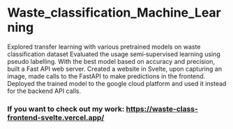 # Waste_classification_Machine_Learning
Explored transfer learning with various pretrained models on waste classification dataset Evaluated the usage semi‐supervised learning using pseudo labelling.  With the best model based on accuracy and precision, built a Fast API web server. Created a website in Svelte, upon capturing an image, made calls to the FastAPI to make predictions in the frontend. Deployed the trained model to the google cloud platform and used it instead for the backend API calls.

### If you want to check out my work: https://waste-class-frontend-svelte.vercel.app/
